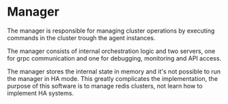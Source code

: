 # Manager

The manager is responsible for managing cluster operations by executing commands
in the cluster trough the agent instances.

The manager consists of internal orchestration logic and two servers, one for grpc
communication and one for debugging, monitoring and API access.

The manager stores the internal state in memory and it's not possible to run the
manager in HA mode. This greatly complicates the implementation, the purpose of
this software is to manage redis clusters, not learn how to implement HA systems.